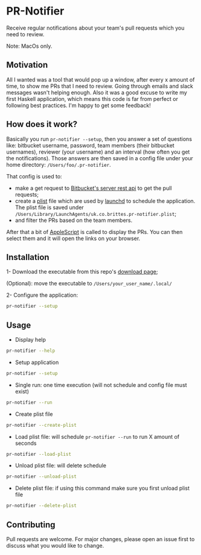 # PR-Notifier

Receive regular notifications about your team's pull requests which you need to review.

Note: MacOs only.

## Motivation

All I wanted was a tool that would pop up a window, after every x amount of time, to show me PRs that I need to review.
Going through emails and slack messages wasn't helping enough.
Also it was a good excuse to write my first Haskell application, which means this code is far from perfect or following best practices.
I'm happy to get some feedback!

## How does it work?

Basically you run `pr-notifier --setup`, then you answer a set of questions like: bitbucket username, password, team members (their bitbucket usernames), reviewer (your username) and an interval (how often you get the notifications).
Those answers are then saved in a config file under your home directory: `/Users/foo/.pr-notifier`.

That config is used to:
- make a get request to [Bitbucket's server rest api](https://docs.atlassian.com/bitbucket-server/rest/6.10.0/bitbucket-rest.html) to get the pull requests;
- create a [plist](https://en.wikipedia.org/wiki/Property_list) file which are used by [launchd](https://en.wikipedia.org/wiki/Launchd) to schedule the application. The plist file is saved under `/Users/Library/LaunchAgents/uk.co.brittes.pr-notifier.plist`;
- and filter the PRs based on the team members.

After that a bit of [AppleScript](https://en.wikipedia.org/wiki/AppleScript) is called to display the PRs. You can then select them and it will open the links on your browser.

## Installation

1- Download the executable from this repo's [download page](https://bitbucket.org/narley/pr-notifier/downloads/);

(Optional): move the executable to `/Users/your_user_name/.local/`

2- Configure the application:
```bash
pr-notifier --setup
```

## Usage

- Display help
```bash
pr-notifier --help
```

- Setup application
```bash
pr-notifier --setup
```

- Single run: one time execution (will not schedule and config file must exist)
```bash
pr-notifier --run
```

- Create plist file
```bash
pr-notifier --create-plist
```

- Load plist file: will schedule `pr-notifier --run` to run X amount of seconds
```bash
pr-notifier --load-plist
```

- Unload plist file: will delete schedule
```bash
pr-notifier --unload-plist
```

- Delete plist file: if using this command make sure you first unload plist file
```bash
pr-notifier --delete-plist
```

## Contributing
Pull requests are welcome. For major changes, please open an issue first to discuss what you would like to change.
